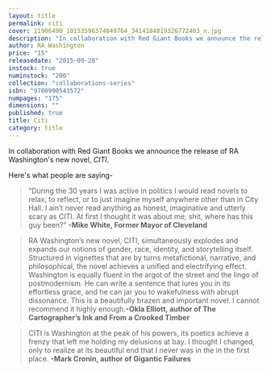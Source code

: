 ```yaml
---
layout: title
permalink: citi
cover: 11986490_10153596374049764_3414184819326772403_n.jpg
description: "In collaboration with Red Giant Books we announce the release of RA Washington's new novel, CITI."
author: RA Washington
price: "15"
releasedate: "2015-09-20"
instock: true
numinstock: "200"
collection: "collaborations-series"
isbn: "9780990543572"
numpages: "175"
dimensions: ""
published: true
title: Citi
category: title
---
```






In collaboration with Red Giant Books we announce the release of RA Washington's new novel, _CITI._ 

Here's what people are saying-

> “During the 30 years I was active in politics I would read novels to relax, to reflect, or to just imagine myself anywhere other than in City Hall. I ain’t never read anything as honest, imaginative and utterly scary as CITI. At first I thought it was about me; shit, where has this guy been?”
**-Mike White, Former Mayor of Cleveland**


> RA Washington’s new novel, CITI, simultaneously explodes and expands our notions of gender, race, identity, and storytelling itself. Structured in vignettes that are by turns metafictional, narrative, and philosophical, the novel achieves a unified and electrifying effect. Washington is equally fluent in the argot of the street and the lingo of postmodernism. He can write a sentence that lures you in its effortless grace, and he can jar you to wakefulness with abrupt dissonance. This is a beautifully brazen and important novel. I cannot recommend it highly enough.**-Okla Elliott, author of The Cartographer’s Ink and From a Crooked Timber**


> CITI is Washington at the peak of his powers, its poetics achieve a frenzy that left me holding my delusions at bay. I thought I changed, only to realize at its beautiful end that I never was in the in the first place.
**-Mark Cronin, author of Gigantic Failures**
